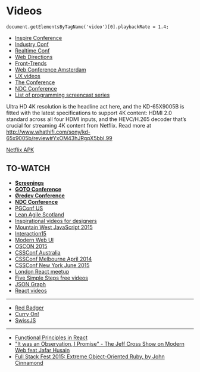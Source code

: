 # Videos

```
document.getElementsByTagName('video')[0].playbackRate = 1.4;
```

* [Inspire Conference](https://vimeo.com/whoooz/videos)
* [Industry Conf](https://vimeo.com/industryconf/videos)
* [Realtime Conf](https://vimeo.com/channels/realtimeconf)
* [Web Directions](http://www.webdirections.org/videos/)
* [Front-Trends](https://vimeo.com/fronttrends/videos)
* [Web Conference Amsterdam](https://vimeo.com/webconferences/videos)
* [UX videos](http://www.mysliderule.com/learning-paths/user-experience-design/learn/)
* [The Conference](http://videos.theconf.se/)
* [NDC Conference](https://vimeo.com/ndcoslo)
* [List of programming screencast series](http://devblog.avdi.org/2013/06/21/a-list-of-programming-screencast-series/)

Ultra HD 4K resolution is the headline act here, and the KD-65X9005B is fitted with the latest specifications to support 4K content: HDMI 2.0 standard across all four HDMI inputs, and the HEVC/H.265 decoder that’s crucial for streaming 4K content from Netflix.
Read more at http://www.whathifi.com/sony/kd-65x9005b/review#YxOM43hJRgpX5bbl.99

[Netflix APK](https://www.apkmirror.com/apk/netflix-inc/netflix-for-android-tv/netflix-android-tv-2-4-1-build-1035-android-apk-download/)

## TO-WATCH

* [**Screenings**](http://screenings.io/)
* [**GOTO Conference**](https://www.youtube.com/watch?v=ZnIiFWD7yUw)
* [**Øredev Conference**](https://vimeo.com/user4280938/videos)
* [**NDC Conference**](https://vimeo.com/ndcconferences/videos)
* [PGConf US](https://www.youtube.com/channel/UCsJkVvxwoM7R9oRbzvUhbPQ/videos)
* [Lean Agile Scotland](https://vimeo.com/leanagilescotland/videos)
* [Inspirational videos for designers](http://thenuschool.com/inspirational-videos-for-designers-the-full-collection/)
* [Mountain West JavaScript 2015](http://confreaks.tv/events/mwjs2015)
* [Interaction15](http://interaction15.ixda.org/videos/)
* [Modern Web UI](https://www.youtube.com/channel/UCYiM-C6AQib2RrUL0SetYXw/videos)
* [OSCON 2015](https://www.youtube.com/playlist?list=PL055Epbe6d5YhDchEvY3O4nIuSLYyrx7K&imm_mid=0d5b8b&cmp=em-prog-na-na-newsltr_20150725)
* [CSSConf Australia](https://www.youtube.com/channel/UCaitlwoIzU4HIkkRgmpDO8w/videos)
* [CSSConf Melbourne April 2014](http://2014.cssconf.com.au/news/videos/)
* [CSSConf New York June 2015](https://2015.cssconf.com/#videos)
* [London React meetup](http://red-badger.com/blog/2015/07/08/london-react-meetup-june-2015/)
* [Five Simple Steps free videos](http://www.fivesimplesteps.com/collections/all-videos)
* [JSON Graph](http://applicative.acm.org/speaker-JafarHusain.html)
* [React videos](http://codewinds.com/blog/2015-05-29-jsconf-reactjs.html)

---

* [Red Badger](https://www.youtube.com/channel/UCHlIVrJki1BxwKe7NtFYZRg/videos)
* [Curry On!](https://www.youtube.com/channel/UC-WICcSW1k3HsScuXxDrp0w/videos)
* [SwissJS](https://www.youtube.com/channel/UCazY0-FMbyK5xwn-lFbfkpw/videos)

---

* [Functional Principles in React](https://www.youtube.com/watch?v=1uRC3hmKQnM&app=desktop)
* ["It was an Observation, I Promise" - The Jeff Cross Show on Modern Web feat Jafar Husain](https://www.youtube.com/watch?v=XhVyrAFed58)
* [Full Stack Fest 2015: Extreme Object-Oriented Ruby, by John Cinnamond](https://www.youtube.com/watch?v=FDs-sSxo2iY)
